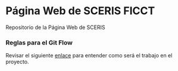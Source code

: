 # Página Web de SCERIS FICCT

Repositorio de la Página Web de SCERIS

### Reglas para el Git Flow

Revisar el siguiente [enlace](./docs/git-flow-rules.md) para entender como será el trabajo en el proyecto.

